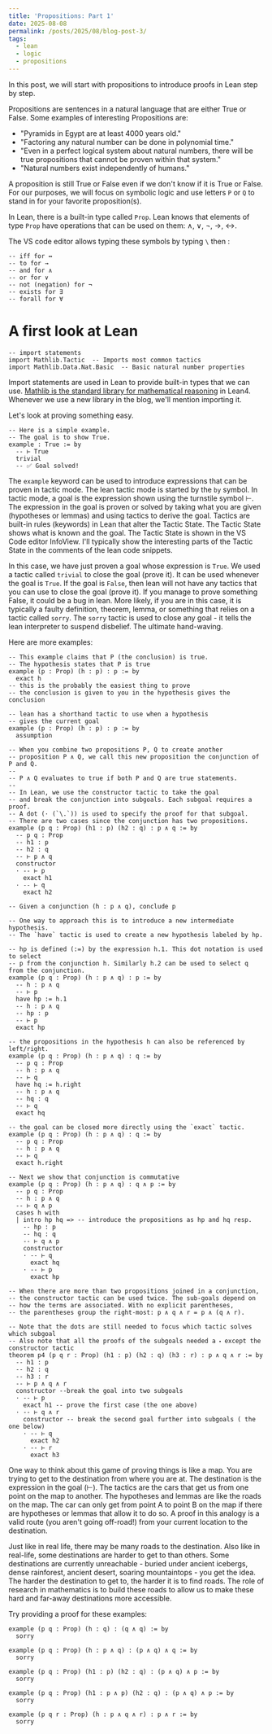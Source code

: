 ```yaml
---
title: 'Propositions: Part 1'
date: 2025-08-08
permalink: /posts/2025/08/blog-post-3/
tags:
  - lean
  - logic
  - propositions
---
```


In this post, we will start with propositions to introduce proofs in Lean step by step.

Propositions are sentences in a natural language that are either True or False. Some examples of interesting Propositions are:
- "Pyramids in Egypt are at least 4000 years old."
- "Factoring any natural number can be done in polynomial time."
- "Even in a perfect logical system about natural numbers, there will be true propositions that cannot be proven within that system."
- "Natural numbers exist independently of humans."

A proposition is still True or False even if we don't know if it is True or False. For our purposes, we will focus on symbolic logic and use letters `P` or `Q` to stand in for your favorite proposition(s).

 In Lean, there is a built-in type called `Prop`. Lean knows that elements of type `Prop` have operations that can be used on them: ∧, ∨, ¬, →, ↔.

The VS code editor allows typing these symbols by typing `\` then :
```lean
-- iff for ↔
-- to for →
-- and for ∧
-- or for ∨
-- not (negation) for ¬ 
-- exists for ∃
-- forall for ∀
```

A first look at Lean
========
```lean
-- import statements
import Mathlib.Tactic  -- Imports most common tactics
import Mathlib.Data.Nat.Basic  -- Basic natural number properties
```
Import statements are used in Lean to provide built-in types that we can use. [Mathlib is the standard library for mathematical reasoning](https://github.com/leanprover-community/mathlib4/tree/master/Mathlib) in Lean4. Whenever we use a new library in the blog, we'll mention importing it.

Let's look at proving something easy.
```lean
-- Here is a simple example.
-- The goal is to show True.
example : True := by
  -- ⊢ True
  trivial
  -- ✅ Goal solved!

```
The `example` keyword can be used to introduce expressions that can be proven in tactic mode. The lean tactic mode is started by the `by` symbol. In tactic mode, a goal is the expression shown using the turnstile symbol ⊢. The expression in the goal is proven or solved by taking what you are given (hypotheses or lemmas) and using tactics to derive the goal. Tactics are built-in rules (keywords) in Lean that alter the Tactic State. The Tactic State shows what is known and the goal. The Tactic State is shown in the VS Code editor InfoView. I'll typically show the interesting parts of the Tactic State in the comments of the lean code snippets.

In this case, we have just proven a goal whose expression is `True`. We used a tactic called `trivial` to close the goal (prove it). It can be used whenever the goal is `True`. If the goal is `False`, then lean will not have any tactics that you can use to close the goal (prove it). If you manage to prove something False, it could be a bug in lean. More likely, if you are in this case, it is typically a faulty definition, theorem, lemma, or something that relies on a tactic called `sorry`. The `sorry` tactic is used to close any goal - it tells the lean interpreter to suspend disbelief. The ultimate hand-waving.

Here are more examples:

```lean
-- This example claims that P (the conclusion) is true.
-- The hypothesis states that P is true
example (p : Prop) (h : p) : p := by
  exact h
-- this is the probably the easiest thing to prove
-- the conclusion is given to you in the hypothesis gives the conclusion

-- lean has a shorthand tactic to use when a hypothesis
-- gives the current goal
example (p : Prop) (h : p) : p := by
  assumption

-- When you combine two propositions P, Q to create another 
-- proposition P ∧ Q, we call this new proposition the conjunction of P and Q.
--
-- P ∧ Q evaluates to true if both P and Q are true statements.
--
-- In Lean, we use the constructor tactic to take the goal
-- and break the conjunction into subgoals. Each subgoal requires a proof.
-- A dot (· (`\.`)) is used to specify the proof for that subgoal.
-- There are two cases since the conjunction has two propositions.
example (p q : Prop) (h1 : p) (h2 : q) : p ∧ q := by
  -- p q : Prop
  -- h1 : p
  -- h2 : q
  -- ⊢ p ∧ q
  constructor
  · -- ⊢ p
    exact h1
  · -- ⊢ q
    exact h2

-- Given a conjunction (h : p ∧ q), conclude p 

-- One way to approach this is to introduce a new intermediate hypothesis.
-- The `have` tactic is used to create a new hypothesis labeled by hp.

-- hp is defined (:=) by the expression h.1. This dot notation is used to select
-- p from the conjunction h. Similarly h.2 can be used to select q from the conjunction.
example (p q : Prop) (h : p ∧ q) : p := by
  -- h : p ∧ q
  -- ⊢ p
  have hp := h.1
  -- h : p ∧ q
  -- hp : p
  -- ⊢ p
  exact hp

-- the propositions in the hypothesis h can also be referenced by left/right.
example (p q : Prop) (h : p ∧ q) : q := by
  -- p q : Prop
  -- h : p ∧ q
  -- ⊢ q
  have hq := h.right
  -- h : p ∧ q
  -- hq : q
  -- ⊢ q
  exact hq

-- the goal can be closed more directly using the `exact` tactic.
example (p q : Prop) (h : p ∧ q) : q := by
  -- p q : Prop
  -- h : p ∧ q
  -- ⊢ q
  exact h.right
  
-- Next we show that conjunction is commutative
example (p q : Prop) (h : p ∧ q) : q ∧ p := by
  -- p q : Prop
  -- h : p ∧ q
  -- ⊢ q ∧ p
  cases h with
  | intro hp hq => -- introduce the propositions as hp and hq resp.
    -- hp : p
    -- hq : q
    -- ⊢ q ∧ p
    constructor
    · -- ⊢ q
      exact hq
    · -- ⊢ p
      exact hp
 
-- When there are more than two propositions joined in a conjunction,
-- the constructor tactic can be used twice. The sub-goals depend on 
-- how the terms are associated. With no explicit parentheses,
-- the parentheses group the right-most: p ∧ q ∧ r = p ∧ (q ∧ r).

-- Note that the dots are still needed to focus which tactic solves which subgoal
-- Also note that all the proofs of the subgoals needed a ⬝ except the constructor tactic
theorem p4 (p q r : Prop) (h1 : p) (h2 : q) (h3 : r) : p ∧ q ∧ r := by
  -- h1 : p
  -- h2 : q
  -- h3 : r
  -- ⊢ p ∧ q ∧ r
  constructor --break the goal into two subgoals
  · -- ⊢ p
    exact h1 -- prove the first case (the one above)
  · -- ⊢ q ∧ r
    constructor -- break the second goal further into subgoals ( the one below)
    · -- ⊢ q
      exact h2
    · -- ⊢ r
      exact h3

```

One way to think about this game of proving things is like a map. You are trying to get to the destination from where you are at. The destination is the expression in the goal (⊢). The tactics are the cars that get us from one point on the map to another. The hypotheses and lemmas are like the roads on the map. The car can only get from point A to point B on the map if there are hypotheses or lemmas that allow it to do so. A proof in this analogy is a valid route (you aren't going off-road!) from your current location to the destination.

Just like in real life, there may be many roads to the destination. Also like in real-life, some destinations are harder to get to than others. Some destinations are currently unreachable - buried under ancient icebergs, dense rainforest, ancient desert, soaring mountaintops - you get the idea. The harder the destination to get to, the harder it is to find roads. The role of research in mathematics is to build these roads to allow us to make these hard and far-away destinations more accessible.

Try providing a proof for these examples:
```lean
example (p q : Prop) (h : q) : (q ∧ q) := by 
  sorry

example (p q : Prop) (h : p ∧ q) : (p ∧ q) ∧ q := by 
  sorry

example (p q : Prop) (h1 : p) (h2 : q) : (p ∧ q) ∧ p := by 
  sorry

example (p q : Prop) (h1 : p ∧ p) (h2 : q) : (p ∧ q) ∧ p := by 
  sorry

example (p q r : Prop) (h : p ∧ q ∧ r) : p ∧ r := by
  sorry
```